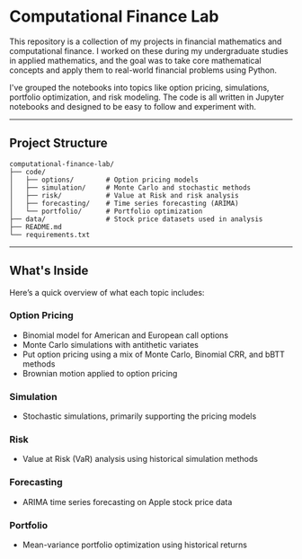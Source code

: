 # Computational Finance Lab

This repository is a collection of my projects in financial mathematics and computational finance. I worked on these during my undergraduate studies in applied mathematics, and the goal was to take core mathematical concepts and apply them to real-world financial problems using Python.

I've grouped the notebooks into topics like option pricing, simulations, portfolio optimization, and risk modeling. The code is all written in Jupyter notebooks and designed to be easy to follow and experiment with.

---

## Project Structure
```
computational-finance-lab/
├── code/
│   ├── options/        # Option pricing models
│   ├── simulation/     # Monte Carlo and stochastic methods
│   ├── risk/           # Value at Risk and risk analysis
│   ├── forecasting/    # Time series forecasting (ARIMA)
│   └── portfolio/      # Portfolio optimization
├── data/               # Stock price datasets used in analysis
├── README.md
└── requirements.txt
```
---

## What's Inside

Here’s a quick overview of what each topic includes:

### Option Pricing
- Binomial model for American and European call options
- Monte Carlo simulations with antithetic variates
- Put option pricing using a mix of Monte Carlo, Binomial CRR, and bBTT methods
- Brownian motion applied to option pricing

### Simulation
- Stochastic simulations, primarily supporting the pricing models

### Risk
- Value at Risk (VaR) analysis using historical simulation methods

### Forecasting
- ARIMA time series forecasting on Apple stock price data

### Portfolio
- Mean-variance portfolio optimization using historical returns